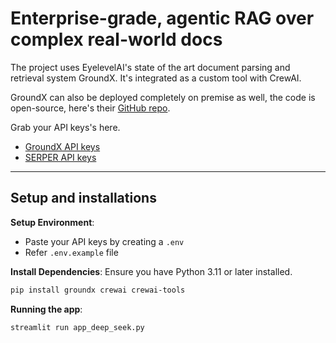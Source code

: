 # Enterprise-grade, agentic RAG over complex real-world docs

The project uses EyelevelAI's state of the art document parsing and retrieval system GroundX. It's integrated as a custom tool with CrewAI.

GroundX can also be deployed completely on premise as well, the code is open-source, here's their [GitHub repo](https://github.com/eyelevelai/groundx-on-prem).

Grab your API keys's here.
- [GroundX API keys](https://docs.eyelevel.ai/documentation/fundamentals/quickstart#step-1-getting-your-api-key)
- [SERPER API keys](https://serper.dev/)

---
## Setup and installations

**Setup Environment**:
- Paste your API keys by creating a `.env`
- Refer `.env.example` file


**Install Dependencies**:
   Ensure you have Python 3.11 or later installed.
   ```bash
   pip install groundx crewai crewai-tools
   ```
**Running the app**:
```bash
streamlit run app_deep_seek.py
```

